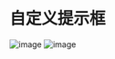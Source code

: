 # 自定义提示框
![image](https://github.com/CCSH/SHActionSheetViewDemo/blob/master/058CED75-4C4D-40E1-A02C-5F538DD4801E.png)
![image](https://github.com/CCSH/SHActionSheetViewDemo/blob/master/977F9DB1-F3E0-4427-9924-FE7ABB330760.png)

